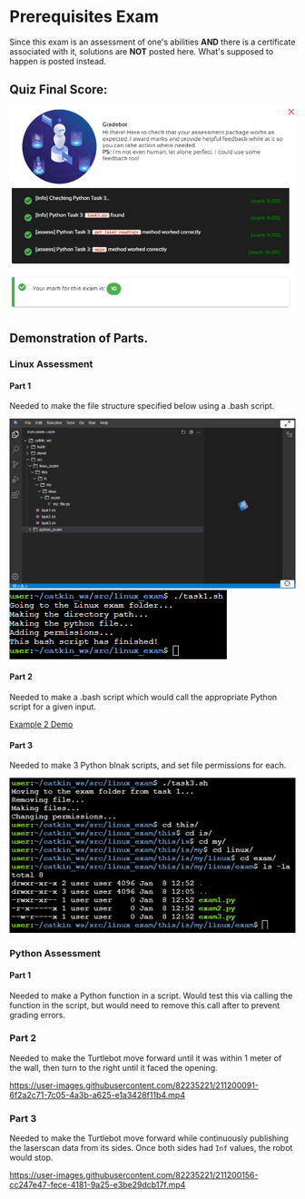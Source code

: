 # Prerequisites Exam
Since this exam is an assessment of one's abilities **AND** there is a certificate associated with it, solutions are **NOT** posted here.
What's supposed to happen is posted instead.

## Quiz Final Score:
![quiz_score](https://github.com/HailtheWhale/Image_Repo/blob/main/Construct_Robotics_Courses/Introductory_Courses/Introductory_Assessment/Test_Result.png)

## Demonstration of Parts.
### Linux Assessment
#### Part 1
Needed to make the file structure specified below using a .bash script.

![file_path](https://github.com/HailtheWhale/Image_Repo/blob/main/Construct_Robotics_Courses/Introductory_Courses/Introductory_Assessment/linux_ex_filepath.png)
![term_ex1](https://github.com/HailtheWhale/Image_Repo/blob/main/Construct_Robotics_Courses/Introductory_Courses/Introductory_Assessment/linux_ex1_term.png)

#### Part 2
Needed to make a .bash script which would call the appropriate Python script for a given input. 

[Example 2 Demo](https://youtu.be/bTuvCZWsUBE)

#### Part 3
Needed to make 3 Python blnak scripts, and set file permissions for each.

![term ex3](https://github.com/HailtheWhale/Image_Repo/blob/main/Construct_Robotics_Courses/Introductory_Courses/Introductory_Assessment/linux_ex3.png)

### Python Assessment
#### Part 1
Needed to make a Python function in a script. Would test this via calling the function in the script, but would need to remove this call after to prevent grading errors.

### Part 2
Needed to make the Turtlebot move forward until it was within 1 meter of the wall, then turn to the right until it faced the opening. 

https://user-images.githubusercontent.com/82235221/211200091-6f2a2c71-7c05-4a3b-a625-e1a3428f11b4.mp4

### Part 3
Needed to make the Turtlebot move forward while continuously publishing the laserscan data from its sides. Once both sides had `Inf` values, the robot would stop.

https://user-images.githubusercontent.com/82235221/211200156-cc247e47-fece-4181-9a25-e3be29dcb17f.mp4



